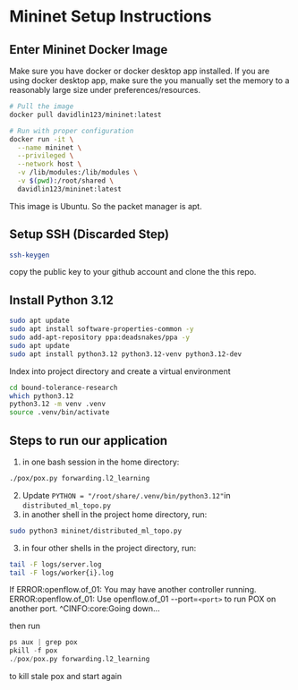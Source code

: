 # Mininet Setup Instructions

## Enter Mininet Docker Image

Make sure you have docker or docker desktop app installed. If you are using docker desktop app, make sure the you manually set the memory to a reasonably large size under preferences/resources.

```bash
# Pull the image
docker pull davidlin123/mininet:latest

# Run with proper configuration
docker run -it \
  --name mininet \
  --privileged \
  --network host \
  -v /lib/modules:/lib/modules \
  -v $(pwd):/root/shared \
  davidlin123/mininet:latest
```

This image is Ubuntu. So the packet manager is apt.

## Setup SSH (Discarded Step)

```bash
ssh-keygen
```

copy the public key to your github account and clone the this repo.

## Install Python 3.12

```bash
sudo apt update
sudo apt install software-properties-common -y
sudo add-apt-repository ppa:deadsnakes/ppa -y
sudo apt update
sudo apt install python3.12 python3.12-venv python3.12-dev
```

Index into project directory and create a virtual environment

```bash
cd bound-tolerance-research
which python3.12
python3.12 -m venv .venv
source .venv/bin/activate
```

## Steps to run our application

1. in one bash session in the home directory:

```bash
./pox/pox.py forwarding.l2_learning
```

2. Update `PYTHON = "/root/share/.venv/bin/python3.12"`in `distributed_ml_topo.py`
3. in another shell in the project home directory, run:

```bash
sudo python3 mininet/distributed_ml_topo.py
```

3. in four other shells in the project directory, run:

```bash
tail -F logs/server.log
tail -F logs/worker{i}.log
```



If ERROR:openflow.of_01: You may have another controller running.
ERROR:openflow.of_01: Use openflow.of_01 --port=`<port>` to run POX on another port.
^CINFO:core:Going down...

then run

```python
ps aux | grep pox
pkill -f pox
./pox/pox.py forwarding.l2_learning
```

to kill stale pox and start again
